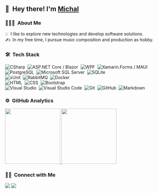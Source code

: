 <h2>👋 &nbsp;Hey there! I'm <a href="https://github.com/michaldivis/">Michal</a></h2>

### 👨🏻‍💻 &nbsp;About Me

💡 &nbsp;I like to explore new technologies and develop software solutions.\
✍️ &nbsp;In my free time, I pursue music composition and production as hobby.

### 🛠 &nbsp;Tech Stack

![CSharp](https://img.shields.io/badge/-C%23-05122A?style=flat&logo=csharp)&nbsp;
![ASP.NET Core / Blazor](https://img.shields.io/badge/-ASP.NET%20Core%20/%20Blazor-05122A?style=flat&logo=dotnet)&nbsp;
![WPF](https://img.shields.io/badge/-WPF-05122A?style=flat&logo=dotnet)&nbsp;
![Xamarin.Forms / MAUI](https://img.shields.io/badge/-Xamarin.Forms%20/%20MAUI-05122A?style=flat&logo=dotnet)&nbsp;\
![PostgreSQL](https://img.shields.io/badge/-PostgreSQL-05122A?style=flat&logo=postgresql)&nbsp;
![Microsoft SQL Server](https://img.shields.io/badge/-SQL%20Server-05122A?style=flat&logo=microsoftsqlserver)&nbsp;
![SQLite](https://img.shields.io/badge/-SQLite-05122A?style=flat&logo=sqlite)&nbsp;\
![xUnit](https://img.shields.io/badge/-xUnit-05122A?style=flat&logo=xunit)&nbsp;
![RabbitMQ](https://img.shields.io/badge/-RabbitMQ-05122A?style=flat&logo=rabbitmq)&nbsp;
![Docker](https://img.shields.io/badge/-Docker-05122A?style=flat&logo=docker)&nbsp;\
![HTML](https://img.shields.io/badge/-HTML-05122A?style=flat&logo=HTML5)&nbsp;
![CSS](https://img.shields.io/badge/-CSS-05122A?style=flat&logo=CSS3&logoColor=1572B6)&nbsp;
![Bootstrap](https://img.shields.io/badge/-Bootstrap-05122A?style=flat&logo=bootstrap&logoColor=563D7C)\
![Visual Studio](https://img.shields.io/badge/-Visual%20Studio-05122A?style=flat&logo=visual-studio&logoColor=6c32b0)&nbsp;
![Visual Studio Code](https://img.shields.io/badge/-Visual%20Studio%20Code-05122A?style=flat&logo=visual-studio-code&logoColor=007ACC)&nbsp;
![Git](https://img.shields.io/badge/-Git-05122A?style=flat&logo=git)&nbsp;
![GitHub](https://img.shields.io/badge/-GitHub-05122A?style=flat&logo=github)&nbsp;
![Markdown](https://img.shields.io/badge/-Markdown-05122A?style=flat&logo=markdown)

### ⚙️ &nbsp;GitHub Analytics

<p>
<a href="https://github.com/michaldivis">
  <img height="180em" src="https://github-readme-stats-eight-theta.vercel.app/api?username=michaldivis&show_icons=true&theme=algolia&include_all_commits=true&count_private=true"/>
  <img height="180em" src="https://github-readme-stats-eight-theta.vercel.app/api/top-langs/?username=michaldivis&layout=compact&langs_count=8&theme=algolia"/>
</a>
</p>

### 🤝🏻 &nbsp;Connect with Me

<p>
<a href="https://www.linkedin.com/in/michal-divi%C5%A1-1266b8141/"><img src="https://img.shields.io/badge/-Michal%20Diviš-0077B5?style=flat&logo=Linkedin&logoColor=white"/></a>
<a href="https://stackoverflow.com/users/4317797/michal-divi%c5%a1"><img src="https://img.shields.io/badge/-Michal%20Diviš-ef8236?style=flat&logo=StackOverflow&logoColor=white"/></a>
</p>
